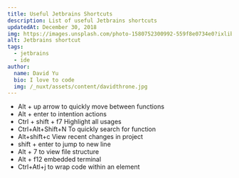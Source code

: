 ```yaml
---
title: Useful Jetbrains Shortcuts
description: List of useful Jetbrains shortcuts
updatedAt: December 30, 2018
img: https://images.unsplash.com/photo-1580752300992-559f8e0734e0?ixlib=rb-1.2.1&ixid=eyJhcHBfaWQiOjEyMDd9&auto=format&fit=crop&w=634&q-60
alt: Jetbrains shortcut
tags:
  - jetbrains
  - ide
author:
  name: David Yu
  bio: I love to code
  img: /_nuxt/assets/content/davidthrone.jpg
---
```


- Alt + up arrow to quickly move between functions
- Alt + enter to intention actions
- Ctrl + shift + f7 Highlight all usages
- Ctrl+Alt+Shift+N To quickly search for function
- Alt+shift+c View recent changes in project
- shift + enter to jump to new line
- Alt + 7 to view file structure
- Alt + f12 embedded terminal
- Ctrl+Atl+j to wrap code within an element
